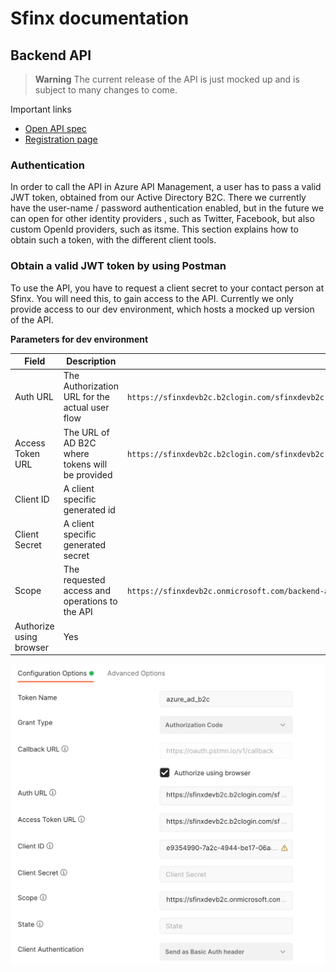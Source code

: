 # Sfinx documentation

## Backend API

> **Warning**
> The current release of the API is just mocked up and is subject to many changes to come.  

Important links

- [Open API spec](https://weu-sfinx-dev-apim.azure-api.net/backend/api/v1/swagger.json)
- [Registration page](https://sfinxdevb2c.b2clogin.com/sfinxdevb2c.onmicrosoft.com/b2c_1_signup_sfinx_user/oauth2/v2.0/authorize?client_id=55157e1e-57b6-477a-8ab2-cba11cf5f257&redirect_uri=https%3A%2F%2Flocalhost%3A7127%2Fsignin-oidc&response_type=code%20id_token&scope=openid%20profile%20https%3A%2F%2Fsfinxdevb2c.onmicrosoft.com%2Fbackend-api%2FLock.OpenClose&response_mode=form_post&nonce=638013535346800600.MTQ0ZjIwODItN2UwZS00ZDE1LTliY2YtNDEyMjk4MmMxMDgzYmI3NGJiYzctYmJjOS00ODRhLTg5OWMtYjBlYjdmODliNzlm&state=CfDJ8M2tU35z5CFLpeQKl9vupCQmfchPS1E18UDYvKQrXKzU2UJemjg13wpcDwuqupBWZqSGd2Hp_nd_GBd-cdftmC0VS3TbJOVglxpm8HnvzPs0Fnjd_r_j2zAYH_b5HnG_QEoFxqR3rsz5O-2b-T9f7UhnuJDGSyKda8oxzkH3UQNg-h3gE8U8m4OgKTuG_K2vHD6gYoF11ACZYNuveRN7xaAl9htHKPDMyMNRc95VMsSc3BGgd8DKTe3-XWeQhlcfp4SRSaR7eRo0mi6slCiQ1v7BulnimXKWY5txA7FsTcig)

### Authentication

In order to call the API in Azure API Management, a user has to pass a valid JWT token, obtained from our Active Directory B2C. There we currently have the user-name / password authentication enabled, but in the future we can open for other identity providers , such as Twitter, Facebook, but also custom OpenId providers, such as itsme.
This section explains how to obtain such a token, with the different client tools.

### Obtain a valid JWT token by using Postman

To use the API, you have to request a client secret to your contact person at Sfinx.  You will need this, to gain access to the API.  Currently we only provide access to our dev environment, which hosts a mocked up version of the API.

**Parameters for dev environment**

| Field                   | Description                                     | Dev                                                                                                        |
|-------------------------|-------------------------------------------------|------------------------------------------------------------------------------------------------------------|
| Auth URL                | The Authorization URL for the actual user flow  | `https://sfinxdevb2c.b2clogin.com/sfinxdevb2c.onmicrosoft.com/B2C_1_signup_sfinx_user/oauth2/v2.0/authorize` |
| Access Token URL        | The URL of AD B2C where tokens will be provided | `https://sfinxdevb2c.b2clogin.com/sfinxdevb2c.onmicrosoft.com/B2C_1_signup_sfinx_user/oauth2/v2.0/token`     |
| Client ID               | A client specific generated id       |                                                                         |
| Client Secret           | A client specific generated secret                |                                                                                                            |
| Scope                   | The requested access and operations to the API  | `https://sfinxdevb2c.onmicrosoft.com/backend-api/Lock.OpenClose`                                             |
| Authorize using browser | Yes                                             |                                                                                                            |

![Postman](./media/postman-oauth.png)